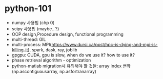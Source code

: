 # python-101

- numpy 사용법 (chp 0)
- scipy 사용법 (maybe...?)
- OOP design,Procedure design, functional programming
- multi-thread: GIL
- multi-process: MPI(https://www.dursi.ca/post/hpc-is-dying-and-mpi-is-killing-it), spark, dask, ray, joblib
- gpgpu: CUDA, gpu is slow, when do we use it? how to use it?
- phase retrieval algorithm - optimization
- python-matlab migration시 유의해야 할 것들: array index 변화(np.ascontiguousarray, np.asfortranarray)
